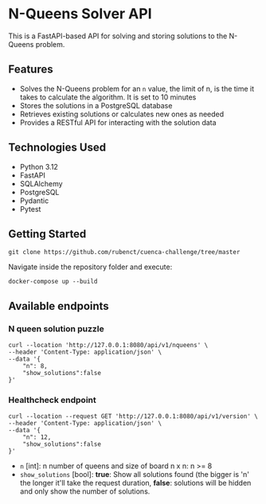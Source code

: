 # N-Queens Solver API

This is a FastAPI-based API for solving and storing solutions to the N-Queens problem.

## Features

- Solves the N-Queens problem for an `n` value, the limit of n, is the time it takes to calculate the algorithm. It is set to 10 minutes 
- Stores the solutions in a PostgreSQL database
- Retrieves existing solutions or calculates new ones as needed
- Provides a RESTful API for interacting with the solution data

## Technologies Used

- Python 3.12
- FastAPI
- SQLAlchemy
- PostgreSQL
- Pydantic
- Pytest

## Getting Started
```
git clone https://github.com/rubenct/cuenca-challenge/tree/master
```

Navigate inside the repository folder and execute:

```
docker-compose up --build
```

## Available endpoints
### N queen solution puzzle
```
curl --location 'http://127.0.0.1:8080/api/v1/nqueens' \
--header 'Content-Type: application/json' \
--data '{
    "n": 8,
    "show_solutions":false
}'
```

### Healthcheck endpoint

```
curl --location --request GET 'http://127.0.0.1:8080/api/v1/version' \
--header 'Content-Type: application/json' \
--data '{
    "n": 12,
    "show_solutions":false
}'
```
- `n` [int]: n number of queens and size of board n x n: n >= 8
- `show_solutions` [bool]: **true**: Show all solutions found (the bigger is 'n' the longer it'll take the request duration, **false**: solutions will be hidden and only show the number of solutions.
